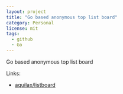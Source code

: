 ```yaml
---
layout: project
title: "Go based anonymous top list board"
category: Personal
license: mit
tags:
  - github
  - Go
---
```


Go based anonymous top list board

Links:


* [aquilax/listboard](https://github.com/aquilax/listboard)
